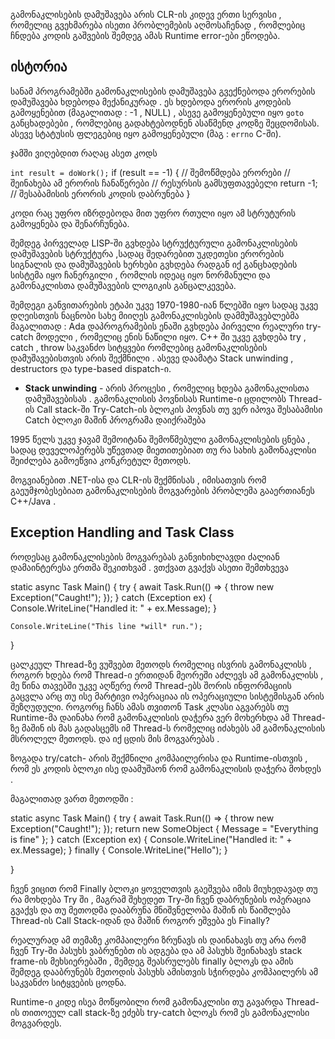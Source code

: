 
გამონაკლისების დამუშავება არის CLR-ის კიდევ ერთი სერვისი , რომელიც გვეხმარება ისეთი პრობლემების აღმოსაჩენად , რომლებიც ჩნდება კოდის გაშვების შემდეგ ამას Runtime error-ები ეწოდება.

## ისტორია

სანამ პროგრამებში გამონაკლისების დამუშავება გვექნებოდა ერორების დამუშავება ხდებოდა მექანიკურად . ეს ხდებოდა ერორის კოდების გამოყენებით (მაგალითად : -1 , NULL) , ასევე გამოყენებული იყო `goto` განცხადებები ,  რომლებიც გადახტებოდნენ ასაწმენდ კოდზე შეცდომისას.
ასევე სტატუსის ფლეგებიც იყო გამოყენებული (მაგ : `errno` C-ში).

ჯამში ვიღებდით რაღაც ასეთ კოდს

`int result = doWork();`
if (result == -1) {
    // შემოწმდება ერორები
    // შეინახება ამ ერორის ჩანაწერები
    // რესურსის გამსუფთავებელი
    return -1; // შესაბამისის ერორის კოდის დაბრუნება
}

კოდი რაც უფრო იზრდებოდა მით უფრო რთული იყო ამ სტრუტურის გამოყენება და შენარჩუნება.


შემდეგ პირველად LISP-ში გვხდება სტრუქტურული გამონაკლისების დამუშავების სტრუქტურა ,სადაც შედარებით უკდეთესი ერორების სიგნალის და დამუშავების ხერხები გვხდება რადგან იქ განცხადების სისტემა იყო ჩანერგილი , რომლის იდეაც იყო ნორმანული და გამონაკლისთა დამუშავების ლოგიკის განცალკევება.

შემდეგი განვითარების ეტაპი უკვე 1970-1980-იან წლებში იყო სადაც უკვე დღეისთვის ნაცნობი სახე მიიღეს გამონაკლისების დამმუშავებლებმა მაგალითად : Ada დაპროგრამების ენაში გვხდება პირველი რეალური try-catch მოდელი , რომელიც ენის ნაწილი იყო. C++ ში უკვე გვხდება try , catch , throw საკვანძო სიტყვები რომლებიც გამონაკლისების დამუშავებისთვის არის შექმნილი .  ასევე დაამატა Stack unwinding , destructors და type-based dispatch-ი.


- **Stack unwinding** - არის პროცესი , რომელიც ხდება გამონაკლისთა დამუშავებისას . გამონაკლისის პოვნისას Runtime-ი ცდილობს Thread-ის Call stack-ში Try-Catch-ის ბლოკის პოვნას თუ ვერ იპოვა შესაბამისი Catch ბლოკი მაშინ პროგრამა დაიქრაშება

1995 წელს უკვე ჯავამ შემოიტანა შემოწმებული გამონაკლისების ცნება , სადაც დეველოპერებს უწევთად მიეთითებიათ თუ რა სახის გამონაკლისი შეიძლება გამოეწვია კონკრეტულ მეთოდს. 

მოგვიანებით .NET-ისა და CLR-ის შექმნისას , იმისათვის რომ გაეუმჯობესებიათ გამონაკლისების მოგვარების პრობლემა გააერთიანეს C++/Java .


## Exception Handling and Task Class

როდესაც გამონაკლისების მოგვარებას განვიხიხლავდი ძალიან დამაინტერესა ერთმა შეკითხვამ . ვთქვათ გვაქვს ასეთი შემთხვევა


static async Task Main()
{
    try
    {
        await Task.Run(() =>
        {
            throw new Exception("Caught!");
        });
    }
    catch (Exception ex)
    {
        Console.WriteLine("Handled it: " + ex.Message);
    }

    Console.WriteLine("This line *will* run.");
}


ცალკეულ Thread-ზე ვუშვებთ მეთოდს რომელიც ისვრის გამონაკლისს , როგორ ხდება რომ Thread-ი ერთიდან მეორეში აძლევს ამ გამონაკლისს , მე წინა თავებში უკვე აღწერე რომ Thread-ებს შორის ინფორმაციის გაცვლა არც თუ ისე მარტივი ოპერაციაა ის ოპერაციული სისტემისგან არის შეზღუდული. როგორც ჩანს ამას თვითონ Task კლასი აგვარებს თუ Runtime-მა დაინახა რომ გამონაკლისის დაჭერა ვერ მოხერხდა ამ Thread-ზე მაშინ ის მას გადასცემს იმ Thread-ს რომელიც იძახებს ამ გამონაკლისის მსროლელ მეთოდს. და იქ ცდის მის მოგვარებას .

ზოგადა try/catch- არის შექმნილი კომპაილერისა და Runtime-ისთვის , რომ ეს კოდის ბლოკი ისე დაამუშაონ რომ გამონაკლისის დაჭერა მოხდეს .

მაგალითად ვართ მეთოდში :

static async Task<SomeObject> Main()
{
    try
    {
        await Task.Run(() =>
        {
            throw new Exception("Caught!");
        });
		return new SomeObject
		{
			Message = "Everything is fine"
		};
    }
    catch (Exception ex)
    {
        Console.WriteLine("Handled it: " + ex.Message);
    }
	 finally
	 {
			Console.WriteLine("Hello");
	 }
    
}

ჩვენ ვიცით რომ Finally ბლოკი ყოველთვის გაეშვება იმის მიუხედავად თუ რა მოხდება Try ში , მაგრამ შეხედეთ Try-ში ჩვენ დაბრუნების ოპერაცია გვაქვს და თუ მეთოდმა დააბრუნა მნიშვნელობა მაშინ ის წაიშლება Thread-ის Call Stack-იდან და მაშინ როგორ ეშვება ეს Finally?

რეალურად ამ თემაზე კომპაილერი ზრუნავს ის დაინახავს თუ არა რომ ჩვენ Try-ში პასუხს ვაბრუნებთ ის ადგება და ამ პასუხს შეინახავს stack frame-ის მეხსიერებაში , შემდეგ შეასრულებს finally ბლოკს და ამის შემდეგ დააბრუნებს მეთოდის პასუხს ამისთვის სჭირდება კომპაილერს ამ საკვანძო სიტყვების ცოდნა.


Runtime-ი კიდე ისეა მოწყობილი რომ გამონაკლისი თუ გავარდა Thread-ის თითოეულ call stack-ზე ეძებს try-catch ბლოკს რომ ეს გამონაკლისი მოგვარდეს.